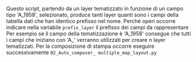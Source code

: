 Questo script, partendo da un layer tematizzato in funzione di un campo tipo 'A_1958', selezionato, produce tanti layer quanti sono i campi della tabella dati che han identico prefisso nel nome.
Perchè operi occorre indicare nella variabile `prefix_layer` il prefisso dei campi da rappresentare
Per esempio se il campo della tematizzazione è 'A_1958' consegue che tutti i campi che iniziano con 'A_' verranno utilizzati
per creare n layer tematizzati.
Per la composizione di stampa occorre eseguire successivamente `02_Auto_composer_ multiple_map_layout.py`
